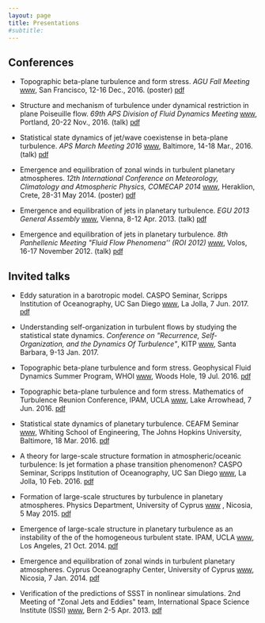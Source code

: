 ```yaml
---
layout: page
title: Presentations
#subtitle:
---
```


## Conferences

- Topographic beta-plane turbulence and form stress. _AGU Fall Meeting_ [<span class="btn btn-warning btn-xs{{end}}" style="font-family:sans-serif;">www</span>][AGU16-site], San Francisco, 12-16 Dec., 2016. (poster) [<span class="btn btn-primary btn-xs{{end}}" style="font-family:sans-serif;">pdf</span>][AGU16-poster]

- Structure and mechanism of turbulence under dynamical restriction in plane Poiseuille flow. _69th APS Division of Fluid Dynamics Meeting_ [<span class="btn btn-warning btn-xs{{end}}" style="font-family:sans-serif;">www</span>][APSDFD16-site], Portland, 20-22 Nov., 2016. (talk) [<span class="btn btn-primary btn-xs{{end}}" style="font-family:sans-serif;">pdf</span>][AGU16-poster]

- Statistical state dynamics of jet/wave coexistense in beta-plane turbulence. _APS March Meeting 2016_ [<span class="btn btn-warning btn-xs{{end}}" style="font-family:sans-serif;">www</span>][APSMar16-site], Baltimore, 14-18 Mar., 2016. (talk) [<span class="btn btn-primary btn-xs{{end}}" style="font-family:sans-serif;">pdf</span>][APS-March16]

- Emergence and equilibration of zonal winds in turbulent planetary atmospheres. _12th International Conference on Meteorology, Climatology and Atmospheric Physics, COMECAP 2014_ [<span class="btn btn-warning btn-xs{{end}}" style="font-family:sans-serif;">www</span>][COMECAP14-site], Heraklion, Crete, 28-31 May 2014. (poster) [<span class="btn btn-primary btn-xs{{end}}" style="font-family:sans-serif;">pdf</span>][COMECAP14-poster]

- Emergence and equilibration of jets in planetary turbulence.  _EGU 2013 General Assembly_ [<span class="btn btn-warning btn-xs{{end}}" style="font-family:sans-serif;">www</span>][EGU13-site], Vienna, 8-12 Apr. 2013. (talk) [<span class="btn btn-primary btn-xs{{end}}" style="font-family:sans-serif;">pdf</span>][EGU13-talk]

- Emergence and equilibration of jets in planetary turbulence.  _8th Panhellenic Meeting "Fluid Flow Phenomena'' (ROI 2012)_ [<span class="btn btn-warning btn-xs{{end}}" style="font-family:sans-serif;">www</span>][ROI12-site], Volos, 16-17 November 2012. (talk) [<span class="btn btn-primary btn-xs{{end}}" style="font-family:sans-serif;">pdf</span>][ROI12-talk]


## Invited talks

- Eddy saturation in a barotropic model. CASPO Seminar, Scripps Institution of Oceanography, UC San Diego [<span class="btn btn-warning btn-xs{{end}}" style="font-family:sans-serif;">www</span>][Scripps-site], La Jolla, 7 Jun. 2017. [<span class="btn btn-primary btn-xs{{end}}" style="font-family:sans-serif;">pdf</span>][CASPO_Jun2017]

- Understanding self-organization in turbulent flows by studying the statistical state dynamics. _Conference on "Recurrence, Self-Organization, and the Dynamics Of Turbulence"_, KITP [<span class="btn btn-warning btn-xs{{end}}" style="font-family:sans-serif;">www</span>][KITP-site], Santa Barbara, 9-13 Jan. 2017.

- Topographic beta-plane turbulence and form stress. Geophysical Fluid Dynamics Summer Program, WHOI [<span class="btn btn-warning btn-xs{{end}}" style="font-family:sans-serif;">www</span>][GFD-site], Woods Hole, 19 Jul. 2016. [<span class="btn btn-primary btn-xs{{end}}" style="font-family:sans-serif;">pdf</span>][GFD_July2016]

- Topographic beta-plane turbulence and form stress. Mathematics of Turbulence Reunion Conference, IPAM, UCLA [<span class="btn btn-warning btn-xs{{end}}" style="font-family:sans-serif;">www</span>][IPAM-site], Lake Arrowhead, 7 Jun. 2016. [<span class="btn btn-primary btn-xs{{end}}" style="font-family:sans-serif;">pdf</span>][IPAM_Jun2016]

- Statistical state dynamics of planetary turbulence. CEAFM Seminar [<span class="btn btn-warning btn-xs{{end}}" style="font-family:sans-serif;">www</span>][CEAFM-site], Whiting School of Engineering, The Johns Hopkins University, Baltimore, 18 Mar. 2016. [<span class="btn btn-primary btn-xs{{end}}" style="font-family:sans-serif;">pdf</span>][CEAFM_Mar2016]

- A theory for large-scale structure formation in atmospheric/oceanic turbulence: Is jet formation a phase transition phenomenon? CASPO Seminar, Scripps Institution of Oceanography, UC San Diego [<span class="btn btn-warning btn-xs{{end}}" style="font-family:sans-serif;">www</span>][Scripps-site], La Jolla, 10 Feb. 2016. [<span class="btn btn-primary btn-xs{{end}}" style="font-family:sans-serif;">pdf</span>][CASPO_Feb2016]

- Formation of large-scale structures by turbulence in planetary atmospheres. Physics Department, University of Cyprus [<span class="btn btn-warning btn-xs{{end}}" style="font-family:sans-serif;">www</span>][UCY-site] , Nicosia, 5 May 2015. [<span class="btn btn-primary btn-xs{{end}}" style="font-family:sans-serif;">pdf</span>][UCY_May2015]

- Emergence of large-scale structure in planetary turbulence as an instability of the of the homogeneous turbulent state. IPAM, UCLA [<span class="btn btn-warning btn-xs{{end}}" style="font-family:sans-serif;">www</span>][IPAM-site], Los Angeles, 21 Oct. 2014. [<span class="btn btn-primary btn-xs{{end}}" style="font-family:sans-serif;">pdf</span>][IPAM_Oct2014]

- Emergence and equilibration of zonal winds in turbulent planetary atmospheres. Cyprus Oceanography Center, University of Cyprus [<span class="btn btn-warning btn-xs{{end}}" style="font-family:sans-serif;">www</span>][OCC-site], Nicosia, 7 Jan. 2014. [<span class="btn btn-primary btn-xs{{end}}" style="font-family:sans-serif;">pdf</span>][UCY_Jan2014]

- Verification of the predictions of SSST in nonlinear simulations. 2nd  Meeting of "Zonal Jets and Eddies" team, International Space Science Institute (ISSI) [<span class="btn btn-warning btn-xs{{end}}" style="font-family:sans-serif;">www</span>][ISSI-site], Bern 2-5 Apr. 2013. [<span class="btn btn-primary btn-xs{{end}}" style="font-family:sans-serif;">pdf</span>][ISSI_Apr2013]



[APS-March16]: APS_Mar2016.pdf
[COMECAP14-poster]: COMECAP14_poster.pdf

[CASPO_Feb2016]: CASPO_Feb2016.pdf
[CASPO_Jun2017]: CASPO_Jun2017.pdf
[UCY_May2015]: UCY_May2015.pdf
[CEAFM_Mar2016]: CEAFM_Mar2016.pdf
[IPAM_Oct2014]: IPAM_Oct2014.pdf
[IPAM_Jun2016]: IPAM_Jun2016.pdf
[UCY_Jan2014]: UCY_Jan2014.pdf
[ISSI_Apr2013]: ISSI_Apr2013.pdf
[ROI12-talk]: ROI12-talk.pdf
[EGU13-talk]: EGU13-talk.pdf
[GFD_July2016]: GFD-2016.pdf
[APSDFD16]: APS-DFD-2016.pdf
[AGU16-poster]: AGU2016_poster.pdf


[comecap2016-s3t_eckhaus]: S3T_eckhaus-comecap-2016.pdf
[comecap2016-s3t_stab]: S3T_stab_comecap-2016.pdf
[EGU13-talk]: SSST_jets_EGU2013_Navid.pdf
[ROI12-talk]: Jets_Navid_Volos_final.pdf
[ROI12-site]: http://www.mie.uth.gr/flow2012/
[EGU13-site]: http://www.egu2013.eu/
[COMECAP14-site]: http://comecap2014.chemistry.uoc.gr/
[APSMar16-site]: https://www.aps.org/meetings/march/index.cfm
[IPAM-site]: http://www.ipam.ucla.edu/
[KITP-site]: http://www.kitp.ucsb.edu/
[CEAFM-site]: http://pages.jh.edu/~ceafm/
[Scripps-site]: http://scripps.ucsd.edu/
[UCY-site]: http://www.ucy.ac.cy/phy/en/
[OCC-site]: http://www.oceanography.ucy.ac.cy/
[ISSI-site]: http://www.issibern.ch/teams/zonaljets/
[GFD-site]: http://www.whoi.edu/gfd/
[APSDFD16-site]: http://apsdfd2016pdx.org/
[AGU16-site]: https://fallmeeting.agu.org/2016/


[phd_eng]: thesis_navid.pdf

[arXiv:1503.07644]: http://arxiv.org/abs/1503.07644

[arXiv:1512.06018]: http://arxiv.org/abs/1512.06018
